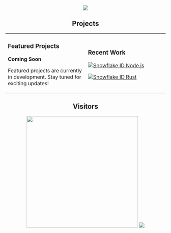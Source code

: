 <div align="center">
<img src="https://capsule-render.vercel.app/api?type=waving&height=300&color=gradient&text=Axoneo"/>

<h2 align="center">Projects</h1>
<table>
<tr>
<td width="50%">

### Featured Projects

**Coming Soon**

Featured projects are currently in development. Stay tuned for exciting updates!

</td>
<td width="50%">

### Recent Work

[![Snowflake ID Node.js](https://github-readme-stats.vercel.app/api/pin/?username=axoneo&repo=snowflake-id-node&theme=tokyonight)](https://github.com/axoneo/snowflake-id-node)

[![Snowflake ID Rust](https://github-readme-stats.vercel.app/api/pin/?username=axoneo&repo=snowflake-id-rs&theme=tokyonight)](https://github.com/axoneo/snowflake-id-rs)

</td>
</tr>
</table>

<h2 align="center">Visitors</h1>
<img src="https://count.getloli.com/get/@axoneo?theme=gelbooru" width="350"/>

<img src="https://capsule-render.vercel.app/api?type=waving&color=gradient&section=footer"/>
<div>
